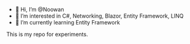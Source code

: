 - 👋 Hi, I’m @Noowan
- 👀 I’m interested in C#, Networking, Blazor, Entity Framework, LINQ
- 🌱 I’m currently learning Entity Framework

This is my repo for experiments.
